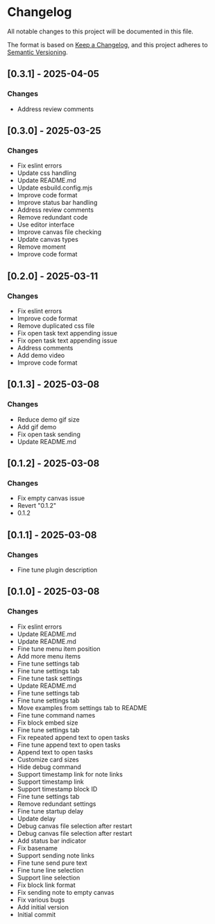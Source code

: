 # Changelog

All notable changes to this project will be documented in this file.

The format is based on [Keep a Changelog](https://keepachangelog.com/en/1.0.0/),
and this project adheres to [Semantic Versioning](https://semver.org/spec/v2.0.0.html).








## [0.3.1] - 2025-04-05

### Changes

- Address review comments

## [0.3.0] - 2025-03-25

### Changes

- Fix eslint errors
- Update css handling
- Update README.md
- Update esbuild.config.mjs
- Improve code format
- Improve status bar handling
- Address review comments
- Remove redundant code
- Use editor interface
- Improve canvas file checking
- Update canvas types
- Remove moment
- Improve code format

## [0.2.0] - 2025-03-11

### Changes

- Fix eslint errors
- Improve code format
- Remove duplicated css file
- Fix open task text appending issue
- Fix open task text appending issue
- Address comments
- Add demo video
- Improve code format

## [0.1.3] - 2025-03-08

### Changes

- Reduce demo gif size
- Add gif demo
- Fix open task sending
- Update README.md

## [0.1.2] - 2025-03-08

### Changes

- Fix empty canvas issue
- Revert "0.1.2"
- 0.1.2

## [0.1.1] - 2025-03-08

### Changes

- Fine tune plugin description

## [0.1.0] - 2025-03-08

### Changes

- Fix eslint errors
- Update README.md
- Update README.md
- Fine tune menu item position
- Add more menu items
- Fine tune settings tab
- Fine tune settings tab
- Fine tune task settings
- Update README.md
- Fine tune settings tab
- Fine tune settings tab
- Move examples from settings tab to README
- Fine tune command names
- Fix block embed size
- Fine tune settings tab
- Fix repeated append text to open tasks
- Fine tune append text to open tasks
- Append text to open tasks
- Customize card sizes
- Hide debug command
- Support timestamp link for note links
- Support timestamp link
- Support timestamp block ID
- Fine tune settings tab
- Remove redundant settings
- Fine tune startup delay
- Update delay
- Debug canvas file selection after restart
- Debug canvas file selection after restart
- Add status bar indicator
- Fix basename
- Support sending note links
- Fine tune send pure text
- Fine tune line selection
- Support line selection
- Fix block link format
- Fix sending note to empty canvas
- Fix various bugs
- Add initial version
- Initial commit

